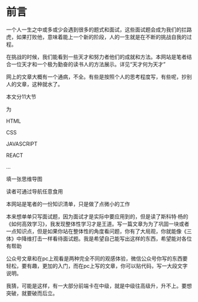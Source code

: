 # 前言

一个人一生之中或多或少会遇到很多的题式和面试，这些面试题会成为我们的拦路虎，如果打败他，意味着能上一个新的阶段，人的一生就是在不断的挑战自我的过程。

在挑战的时候，我们能看到一些天才和努力者他们的成就和方法。本网站是笔者结合一位天才和一个极为勤奋的读书人的方法展示。详见“天才何为天才”

网上的文章大概有一个通病，不全。有些是按照个人的思考程度写，有些呢，抄别人的文章，这种就水了。

本文分11大节

为

HTML

CSS

JAVASCRIPT

REACT

...

填一张思维导图

读者可通过导航任意食用


本网站是笔者的一份知识清单，只是做了点微小的工作

本来想单单只写面试题，因为面试才是实际中要应用到的，但是读了斯科特·杨的《如何高效学习》，我发现整体性学习才是王道。写一篇文章为为了巩固一块或者一点知识点，但是如果你站在整体性的角度看问题，你有了大局观，你就能像《三体》中降维打击一样看待面试题。我是希望自己能写出这样的东西，希望能对各位有帮助



公众号文章和在pc上观看是两种完全不同的观感体验，微信公众号你写的东西要轻松，要有趣，更加的入门，而在pc上写的文章，你可以贴代码，写一大段文字说明。



我猜，可能是这样，有一大部分前端卡在中级，就是中级往高级升，升不上。要想突破，就要破而后立。